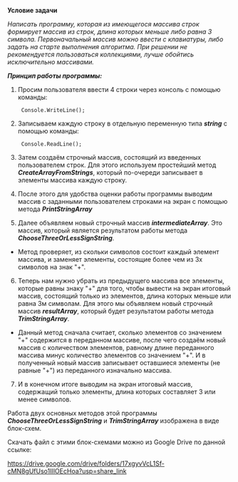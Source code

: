 **Условие задачи**

*Написать программу, которая из имеющегося массива строк формирует 
массив из строк, длина которых меньше либо равна 3 символа. 
Первоначальный массив можно ввести с клавиатуры, либо задать на старте выполнения алгоритма. 
При решении не рекомендуется пользоваться коллекциями, лучше обойтись
исключительно массивами.*

***Принцип работы программы:***


1. Просим пользователя ввести 4 строки через консоль с помощью команды:

        Console.WriteLine();

2. Записываем каждую строку в отдельную переменную типа __*string*__ с помощью команды:

        Console.ReadLine();

3. Затем создаём строчный массив, состоящий из введенных пользователем строк. Для этого используем простейший метод __*CreateArrayFromStrings*__, который по-очереди записывает в элементы массива каждую строку.

4. После этого для удобства оценки работы программы выводим массив с заданными пользователем строками на экран с помощью метода **_PrintStringArray_**

5. Далее объявляем новый строчный массив __*intermediateArray*__. Это массив, который является результатом работы метода __*ChooseThreeOrLessSignString*__. 
- Метод проверяет, из скольки символов состоит каждый элемент массива, и заменяет элементы, состоящие более чем из 3х символов на знак "+".

6. Теперь нам нужно убрать из предыдущего массива все элементы, которые равны знаку "+" для того, чтобы вывести на экран итоговый массив, состоящий только из элементов, длина которых меньше или равна 3м символам. Для этого мы объявляем новый строчный массив __*resultArray*__, который будет результатом работы метода **_TrimStringArray_**.
- Данный метод сначала считает, сколько элементов со значением "+" содержится в переданном массиве, после чего создаём новый массив с количеством элементов, равному длине переданного массива минус количество элементов со значением "+". И в полученный новый массив записывает оставшиеся элементы (не равные "+") из переданного изначально массива.

7. И в конечном итоге выводим на экран итоговый массив, содержащий только элементы, длина которых составляет 3 или менее символов.

Работа двух основных методов этой программы __*ChooseThreeOrLessSignString*__ и **_TrimStringArray_** изображена в виде блок-схем. 

Скачать файл с этими блок-схемами можно из Google Drive по данной ссылке: 

https://drive.google.com/drive/folders/17xgyvVcL1Sf-cMN8gUfUso1IIlOEcHoa?usp=share_link 
